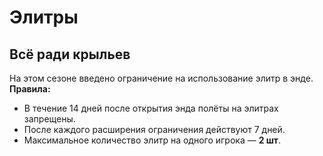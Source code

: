 # Элитры

## Всё ради крыльев

На этом сезоне введено ограничение на использование элитр в энде.  
**Правила:**
- В течение 14 дней после открытия энда полёты на элитрах запрещены.  
- После каждого расширения ограничения действуют 7 дней.  
- Максимальное количество элитр на одного игрока — **2 шт**.
